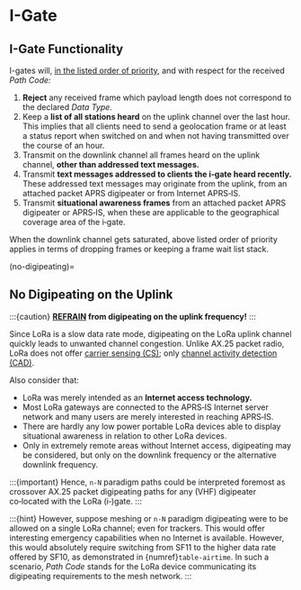 # I-Gate


## I-Gate Functionality
I-gates will, <u>in the listed order of priority</u>, and with respect for the received _Path Code:_

1. **Reject** any received frame which payload length does not correspond to the declared _Data Type_.
2. Keep a **list of all stations heard** on the uplink channel over the last hour. This implies that all clients need to send a geolocation frame or at least a status report when switched on and when not having transmitted over the course of an hour.
3. Transmit on the downlink channel all frames heard on the uplink channel, **other than addressed text messages.**
4. Transmit **text messages addressed to clients the i‑gate heard recently.** These addressed text messages may originate from the uplink, from an attached packet APRS digipeater or from Internet APRS‑IS.
5. Transmit **situational awareness frames** from an attached packet APRS digipeater or APRS‑IS, when these are applicable to the geographical coverage area of the i‑gate.

When the downlink channel gets saturated, above listed order of priority applies in terms of dropping frames or keeping a frame wait list stack.


(no-digipeating)=
## No Digipeating on the Uplink
:::{caution}
**<u>REFRAIN</u> from digipeating on the uplink frequency!**
:::

Since LoRa is a slow data rate mode, digipeating on the LoRa uplink channel quickly leads to unwanted channel congestion.
Unlike AX.25 packet radio, LoRa does not offer [carrier sensing (CS)](https://en.wikipedia.org/wiki/Carrier-sense_multiple_access);
only [channel activity detection (CAD)](https://lora-developers.semtech.com/documentation/tech-papers-and-guides/channel-activity-detection-ensuring-your-lora-packets-are-sent/how-to-ensure-your-lora-packets-are-sent-properly/).

Also consider that:

- LoRa was merely intended as an **Internet access technology.**
- Most LoRa gateways are connected to the APRS‑IS Internet server network and many users are merely interested in reaching APRS‑IS.
- There are hardly any low power portable LoRa devices able to display situational awareness in relation to other LoRa devices.
- Only in extremely remote areas without Internet access, digipeating may be considered, but only on the downlink frequency or the alternative downlink frequency.

:::{important}
Hence, `n-N` paradigm paths could be interpreted foremost as crossover AX.25 packet digipeating paths for any (VHF) digipeater co‑located with the LoRa (i‑)gate.
:::

:::{hint}
However, suppose meshing or `n-N` paradigm digipeating were to be allowed on a single LoRa channel; even for trackers.
This would offer interesting emergency capabilities when no Internet is available. However, this would absolutely require switching from SF11 to the higher data rate offered by SF10, as demonstrated in {numref}`table-airtime`. In such a scenario, _Path Code_ stands for the LoRa device communicating its digipeating requirements to the mesh network.
:::
